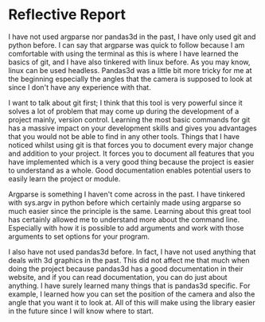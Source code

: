 # Reflective Report
I have not used argparse nor pandas3d in the past, I have only used git and python before. 
I can say that argparse was quick to follow because I am comfortable with using the terminal as this is where I have learned the basics of git, and I have also tinkered with linux before.
As you may know, linux can be used headless.
Pandas3d was a little bit more tricky for me at the beginning especially the angles that the camera is supposed to look at since I don't have any experience with that.

I want to talk about git first; I think that this tool is very powerful since it solves a lot of problem that may come up during the development of a project mainly, version control.
Learning the most basic commands for git has a massive impact on your development skills and gives you advantages that you would not be able to find in any other tools. 
Things that I have noticed whilst using git is that forces you to document every major change and addition to your project.
It forces you to document all features that you have implemented which is a very good thing because the project is easier to understand as a whole.
Good documentation enables potential users to easily learn the project or module. 

Argparse is something I haven't come across in the past. 
I have tinkered with sys.argv in python before which certainly made using argparse so much easier since the principle is the same. 
Learning about this great tool has certainly allowed me to understand more about the command line. 
Especially with how it is possible to add arguments and work with those arguments to set options for your program.

I also have not used pandas3d before. In fact, I have not used anything that deals with 3d graphics in the past.
This did not affect me that much when doing the project because pandas3d has a good documentation in their website, and if you can read documentation, you can do just about anything.
I have surely learned many things that is pandas3d specific.
For example, I learned how you can set the position of the camera and also the angle that you want it to look at. 
All of this will make using the library easier in the future since I will know where to start.

